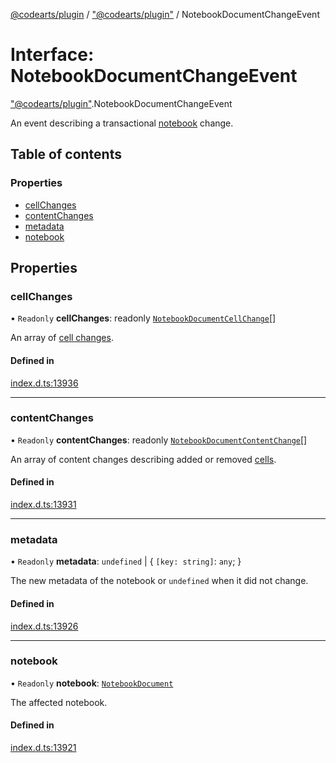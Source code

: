 [@codearts/plugin](../README.md) / ["@codearts/plugin"](../modules/_codearts_plugin_.md) / NotebookDocumentChangeEvent

# Interface: NotebookDocumentChangeEvent

["@codearts/plugin"](../modules/_codearts_plugin_.md).NotebookDocumentChangeEvent

An event describing a transactional [notebook](codearts_plugin_.NotebookDocument.md) change.

## Table of contents

### Properties

- [cellChanges](codearts_plugin_.NotebookDocumentChangeEvent.md#cellchanges)
- [contentChanges](codearts_plugin_.NotebookDocumentChangeEvent.md#contentchanges)
- [metadata](codearts_plugin_.NotebookDocumentChangeEvent.md#metadata)
- [notebook](codearts_plugin_.NotebookDocumentChangeEvent.md#notebook)

## Properties

### cellChanges

• `Readonly` **cellChanges**: readonly [`NotebookDocumentCellChange`](codearts_plugin_.NotebookDocumentCellChange.md)[]

An array of [cell changes](codearts_plugin_.NotebookDocumentCellChange.md).

#### Defined in

[index.d.ts:13936](https://github.com/shuyaqian/cloudide-plugin-api/blob/5b69219/index.d.ts#L13936)

___

### contentChanges

• `Readonly` **contentChanges**: readonly [`NotebookDocumentContentChange`](codearts_plugin_.NotebookDocumentContentChange.md)[]

An array of content changes describing added or removed [cells](codearts_plugin_.NotebookCell.md).

#### Defined in

[index.d.ts:13931](https://github.com/shuyaqian/cloudide-plugin-api/blob/5b69219/index.d.ts#L13931)

___

### metadata

• `Readonly` **metadata**: `undefined` \| { `[key: string]`: `any`;  }

The new metadata of the notebook or `undefined` when it did not change.

#### Defined in

[index.d.ts:13926](https://github.com/shuyaqian/cloudide-plugin-api/blob/5b69219/index.d.ts#L13926)

___

### notebook

• `Readonly` **notebook**: [`NotebookDocument`](codearts_plugin_.NotebookDocument.md)

The affected notebook.

#### Defined in

[index.d.ts:13921](https://github.com/shuyaqian/cloudide-plugin-api/blob/5b69219/index.d.ts#L13921)
